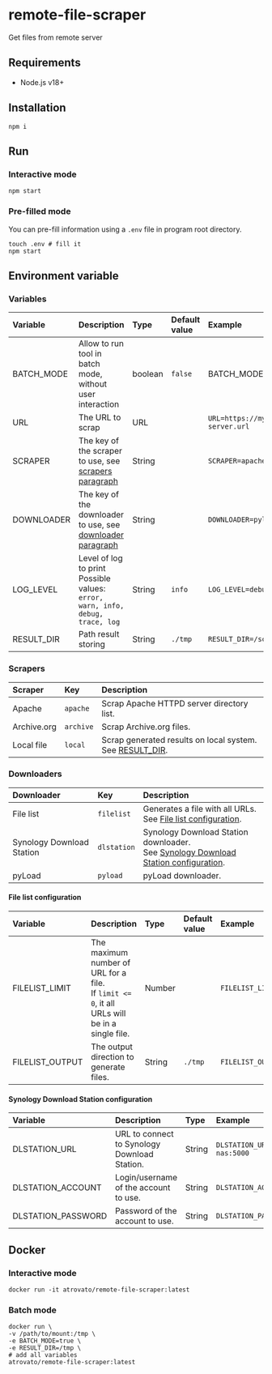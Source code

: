 # remote-file-scraper
Get files from remote server

## Requirements

 - Node.js v18+

## Installation

```shell
npm i
```

## Run

### Interactive mode

```shell
npm start
```

### Pre-filled mode

You can pre-fill information using a `.env` file in program root directory.

```shell
touch .env # fill it
npm start
```

## Environment variable

### Variables

| Variable   | Description                                                                       | Type    | Default value | Example                         |
| :--------- | :-------------------------------------------------------------------------------- | :------ | :------------ | :------------------------------ |
| BATCH_MODE | Allow to run tool in batch mode, without user interaction                         | boolean | `false`       | BATCH_MODE=true`                |
| URL        | The URL to scrap                                                                  | URL     |               | `URL=https://my-own-server.url` |
| SCRAPER    | The key of the scraper to use, see [scrapers paragraph](#scrapers)                | String  |               | `SCRAPER=apache`                |
| DOWNLOADER | The key of the downloader to use, see [downloader paragraph](#downloaders)        | String  |               | `DOWNLOADER=pyload`             |
| LOG_LEVEL  | Level of log to print<br/>Possible values: `error, warn, info, debug, trace, log` | String  | `info`        | `LOG_LEVEL=debug`               |
| RESULT_DIR | Path result storing                                                               | String  | `./tmp`       | `RESULT_DIR=/scraper`           |

### Scrapers

| Scraper     | Key       | Description                                                                 |
| :---------- | :-------- | :-------------------------------------------------------------------------- |
| Apache      | `apache`  | Scrap Apache HTTPD server directory list.                                   |
| Archive.org | `archive` | Scrap Archive.org files.                                                    |
| Local file  | `local`   | Scrap generated results on local system.<br />See [RESULT_DIR](#variables). |

### Downloaders

| Downloader                | Key         | Description                                                                                                                         |
| :------------------------ | :---------- | :---------------------------------------------------------------------------------------------------------------------------------- |
| File list                 | `filelist`  | Generates a file with all URLs.<br />See [File list configuration](#file-list-configuration).                                       |
| Synology Download Station | `dlstation` | Synology Download Station downloader.<br />See [Synology Download Station configuration](#synology-download-station-configuration). |
| pyLoad                    | `pyload`    | pyLoad downloader.                                                                                                                  |

#### File list configuration

| Variable        | Description                                                                                       | Type   | Default value | Example                      |
| :-------------- | :------------------------------------------------------------------------------------------------ | :----- | :------------ | :--------------------------- |
| FILELIST_LIMIT  | The maximum number of URL for a file.<br />If `limit <= 0`, it all URLs will be in a single file. | Number |               | `FILELIST_LIMIT=50`          |
| FILELIST_OUTPUT | The output direction to generate files.                                                           | String | `./tmp`       | `FILELIST_OUTPUT=/tmp/files` |

#### Synology Download Station configuration

| Variable           | Description                                  | Type   | Example                             |
| :----------------- | :------------------------------------------- | :----- | :---------------------------------- |
| DLSTATION_URL      | URL to connect to Synology Download Station. | String | `DLSTATION_URL=https://my-nas:5000` |
| DLSTATION_ACCOUNT  | Login/username of the account to use.        | String | `DLSTATION_ACCOUNT=admin`           |
| DLSTATION_PASSWORD | Password of the account to use.              | String | `DLSTATION_PASSWORD=password`       |

## Docker

### Interactive mode

```shell
docker run -it atrovato/remote-file-scraper:latest
```

### Batch mode

```shell
docker run \
-v /path/to/mount:/tmp \
-e BATCH_MODE=true \
-e RESULT_DIR=/tmp \
# add all variables
atrovato/remote-file-scraper:latest
```